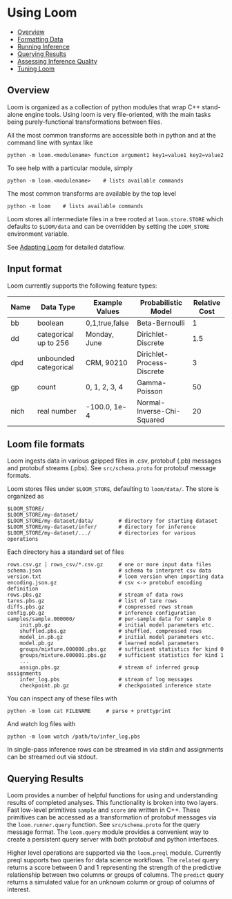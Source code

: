 # Using Loom

* [Overview](#overview)
* [Formatting Data](#format)
* [Running Inference](#infer)
* [Querying Results](#query)
* [Assessing Inference Quality](#quality)
* [Tuning Loom](#tuning)

## Overview <a name="overview"/>

Loom is organized as a collection of python modules
that wrap C++ stand-alone engine tools.
Using loom is very file-oriented, with the main tasks being purely-functional
transformations between files.

All the most common transforms are accessible both in python and at the
command line with syntax like

    python -m loom.<modulename> function argument1 key1=value1 key2=value2

To see help with a particular module, simply

    python -m loom.<modulename>    # lists available commands

The most common transforms are available by the top level

    python -m loom    # lists available commands

Loom stores all intermediate files in a tree rooted at `loom.store.STORE` which
defaults to `$LOOM/data` and can be overridden by setting the `LOOM_STORE`
environment variable.

See [Adapting Loom](/doc/adapting.md#dataflow) for detailed dataflow.

## Input format <a name="format"/>

Loom currently supports the following feature types:

| Name | Data Type             | Example Values | Probabilistic Model        | Relative Cost
|------|-----------------------|----------------|----------------------------|--------------
| bb   | boolean               | 0,1,true,false | Beta-Bernoulli             | 1
| dd   | categorical up to 256 | Monday, June   | Dirichlet-Discrete         | 1.5
| dpd  | unbounded categorical | CRM, 90210     | Dirichlet-Process-Discrete | 3
| gp   | count                 | 0, 1, 2, 3, 4  | Gamma-Poisson              | 50
| nich | real number           | -100.0, 1e-4   | Normal-Inverse-Chi-Squared | 20

## Loom file formats

Loom ingests data in various gzipped files in .csv, protobuf (.pb) messages
and protobuf streams (.pbs).
See `src/schema.proto` for protobuf message formats.

Loom stores files under `$LOOM_STORE`, defaulting to `loom/data/`.
The store is organized as

    $LOOM_STORE/
    $LOOM_STORE/my-dataset/
    $LOOM_STORE/my-dataset/data/        # directory for starting dataset
    $LOOM_STORE/my-dataset/infer/       # directory for inference
    $LOOM_STORE/my-dataset/.../         # directories for various operations

Each directory has a standard set of files

    rows.csv.gz | rows_csv/*.csv.gz     # one or more input data files
    schema.json                         # schema to interpret csv data
    version.txt                         # loom version when importing data
    encoding.json.gz                    # csv <-> protobuf encoding definition
    rows.pbs.gz                         # stream of data rows
    tares.pbs.gz                        # list of tare rows
    diffs.pbs.gz                        # compressed rows stream
    config.pb.gz                        # inference configuration
    samples/sample.000000/              # per-sample data for sample 0
        init.pb.gz                      # initial model parameters etc.
        shuffled.pbs.gz                 # shuffled, compressed rows
        model_in.pb.gz                  # initial model parameters etc.
        model.pb.gz                     # learned model parameters
        groups/mixture.000000.pbs.gz    # sufficient statistics for kind 0
        groups/mixture.000001.pbs.gz    # sufficient statistics for kind 1
        ...
        assign.pbs.gz                   # stream of inferred group assignments
        infer_log.pbs                   # stream of log messages
        checkpoint.pb.gz                # checkpointed inference state

You can inspect any of these files with

    python -m loom cat FILENAME     # parse + prettyprint

And watch log files with

    python -m loom watch /path/to/infer_log.pbs

In single-pass inference rows can be streamed in via stdin
and assignments can be streamed out via stdout.

## Querying Results <a name="query"/>

Loom provides a number of helpful functions for using and understanding results of completed analyses.
This functionality is broken into two layers.
Fast low-level primitives `sample` and `score` are written in C++.
These primitives can be accessed as a transformation of protobuf messages via the `loom.runner.query` function.
See `src/schema.proto` for the query message format.
The `loom.query` module provides a convenient way to create a persistent query server with both protobuf and python interfaces. 

Higher level operations are supported via the `loom.preql` module.
Currently preql supports two queries for data science workflows.
The `related` query returns a score between 0 and 1 representing the strength of the predictive relationship between two columns or groups of columns.
The `predict` query returns a simulated value for an unknown column  or group of columns of interest.
